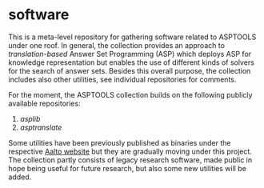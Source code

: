 # software
This is a meta-level repository for gathering software related to ASPTOOLS under one roof. In general, the collection provides an approach to *translation-based* Answer Set Programming (ASP) which deploys ASP for knowledge representation but enables the use of different kinds of solvers for the search of answer sets. Besides this overall purpose, the collection includes also other utilities, see individual repositories for comments. 

For the moment, the ASPTOOLS collection builds on the following publicly available repositories:

1. *asplib*
2. *asptranslate*

Some utilities have been previously published as binaries under the respective
[Aalto website](https://research.ics.aalto.fi/software/asp/) but they are
gradually moving under this project. The collection partly consists of legacy
research software, made public in hope being useful for future research, but
also some new utilities will be added.

